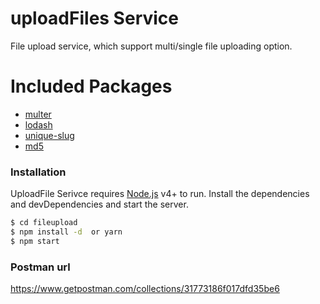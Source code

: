 # uploadFiles Service

File upload service, which support multi/single file uploading option.

# Included Packages
  - [multer][multer_link]
  - [lodash][lodash_link]
  - [unique-slug][unique_slug_link]
  - [md5][md5_link]

### Installation

UploadFile Serivce requires [Node.js](https://nodejs.org/) v4+ to run.
Install the dependencies and devDependencies and start the server.

```sh
$ cd fileupload
$ npm install -d  or yarn
$ npm start
```

[lodash_link]: <https://www.npmjs.com/package/lodash>
[multer_link]: <https://www.npmjs.com/package/multer>
[unique_slug_link]: <https://www.npmjs.com/package/unique-slug>
[md5_link]: <https://www.npmjs.com/package/md5>


### Postman url
https://www.getpostman.com/collections/31773186f017dfd35be6